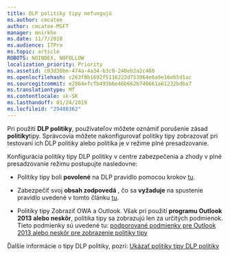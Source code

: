 ```yaml
---
title: DLP politiky tipy nefungujú
ms.author: cmcatee
author: cmcatee-MSFT
manager: mnirkhe
ms.date: 11/7/2018
ms.audience: ITPro
ms.topic: article
ROBOTS: NOINDEX, NOFOLLOW
localization_priority: Priority
ms.assetid: c03d30be-474a-4a34-b3c0-240eb2a2c466
ms.openlocfilehash: c263f8b1692f5116222d753964e6a9e16eb5d1ac
ms.sourcegitcommit: e2864efcfb493b6e46b662b746661a61232bdba7
ms.translationtype: MT
ms.contentlocale: sk-SK
ms.lasthandoff: 01/24/2019
ms.locfileid: "29488362"
---
```

Pri použití **DLP politiky**, používateľov môžete oznámiť porušenie zásad **politiky**tipy. Správcovia môžete nakonfigurovať politiky tipy zobrazovať pri testovaní ich DLP politiky alebo politika je v režime plné presadzovanie. 
  
Konfigurácia politiky tipy DLP politiky v centre zabezpečenia a zhody v plné presadzovanie režimu postupujte nasledovne:
  
- Politiky tipy boli **povolené** na DLP pravidlo pomocou krokov [tu](https://docs.microsoft.com/en-us/office365/securitycompliance/use-notifications-and-policy-tips).
    
- Zabezpečiť svoj **obsah zodpovedá** , čo sa **vyžaduje** na spustenie pravidlo uvedené v tomto článku [tu](https://docs.microsoft.com/en-us/office365/securitycompliance/what-the-sensitive-information-types-look-for).
    
- Politiky tipy Zobraziť OWA a Outlook. Však pri použití **programu Outlook 2013 alebo neskôr**, politika tipy sa zobrazujú len za určitých podmienok. Tieto podmienky sú uvedené tu: [podporované podmienky pre Outlook 2013 alebo neskôr pre zobrazenie politiky tipy](https://docs.microsoft.com/en-us/office365/securitycompliance/use-notifications-and-policy-tips#outlook-2013-and-later-supports-showing-policy-tips-for-only-some-conditions)
    
Ďalšie informácie o tipy DLP politiky, pozri: [Ukázať politiky tipy DLP politiky](https://docs.microsoft.com/en-us/office365/securitycompliance/use-notifications-and-policy-tips)
  


